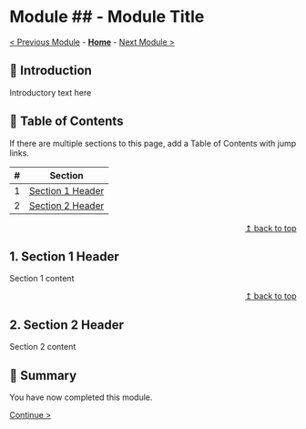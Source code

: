 # Module ## - Module Title

[< Previous Module](../modules/module##.md) - **[Home](../README.md)** - [Next Module >](../modules/module##.md)

## :loudspeaker: Introduction

Introductory text here

## :bookmark_tabs: Table of Contents

If there are multiple sections to this page, add a Table of Contents with jump links.

| #  | Section |
| --- | --- |
| 1 | [Section 1 Header](#1section-1-header) |
| 2 | [Section 2 Header](#2section-2-header) |

<div align="right"><a href="#module-##---module-title">↥ back to top</a></div>

## 1. Section 1 Header

Section 1 content

<div align="right"><a href="#module-##---module-title">↥ back to top</a></div>

## 2. Section 2 Header

Section 2 content

## :tada: Summary

You have now completed this module. 

[Continue >](../modules/module##.md)